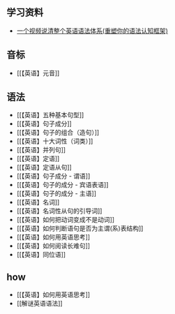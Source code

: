 ## 学习资料
- [一个视频说清整个英语语法体系(重塑你的语法认知框架)](https://www.bilibili.com/video/BV1r54y1m7gd?spm_id_from=333.851.b_7265706f7274466972737431.10)

## 音标
- [[【英语】元音]]

## 语法
- [[【英语】五种基本句型]]
- [[【英语】句子成分]]
- [[【英语】句子的组合（造句）]]
- [[【英语】十大词性（词类）]]
- [[【英语】并列句]]
- [[【英语】定语]]
- [[【英语】定语从句]]
- [[【英语】句子成分 - 谓语]]
- [[【英语】句子的成分 - 宾语表语]]
- [[【英语】句子的成分 - 主语]]
- [[【英语】名词]]
- [[【英语】名词性从句的引导词]]
- [[【英语】如何把动词变成不是动词]]
- [[【英语】如何判断语句是否为主谓(系)表结构]]
- [[【英语】如何用英语思考]]
- [[【英语】如何阅读长难句]]
- [[【英语】同位语]]


## how
- [[【英语】如何用英语思考]]
- [[解谜英语语法]]
